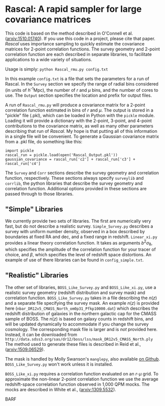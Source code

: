 # Rascal: A rapid sampler for large covariance matrices

This code is based on the method described in O'Connell et al. ([arxiv:1510.01740](https://arxiv.org/abs/1510.01740)). 
If you use this code in a project, please cite that paper.
*Rascal* uses importance sampling to quickly estimate the covariance matrices for 2-point correlation functions.
The survey geometry and 2-point correlation function are each described in separate libraries,
to facilitate applications to a wide variety of situations.

Usage is simply:
`python Rascal_rmu.py config.txt`

In this example `config.txt` is a file that sets the parameters for a run of Rascal. In the 
`Survey` section we specify the range of radial bins considered (in units of *h*<sup>-1</sup>Mpc),
the number of *r* and *μ* bins, and the number of cores to use. The `Output` section specifies 
the location and prefix for output files.

A run of `Rascal_rmu.py` will produce a covariance matrix for a 2-point correlation function
estimated in bins of *r* and *μ*. The output is stored in a "pickle" file (.pkl), which can be loaded in Python with the `pickle`
module. Loading it will provide a dictionary with the 2-point, 3-point, and 4-point contributions
to the covariance matrix, as well as many other parameters describing that run of *Rascal*.
My hope is that putting all of this information in a single file will be convenient. To generate a 
Gaussian covariance matrix from a .pkl file, do something like this:

```
import pickle
rascal_run = pickle.load(open('Rascal_Output.pkl'))
gaussian_covariance = rascal_run['c2'] + rascal_run['c3'] + rascal_run['c4']
```

The `Survey` and `Corr` sections describe the survey geometry and correlation function, 
respectively. These sections always specify `surveylib` and `corrlib`, the python libraries
that describe the survey geometry and correlation function. Additional options provided
in these sections are passed through to those libraries.

## "Simple" Libraries

We currently provide two sets of libraries. The first are numerically very fast, but do not
describe a realistic survey. `Simple_Survey.py` describes a survey with uniform number density,
observed in a box described by boundaries at fixed RA and dec, and a fixed range in redshift.
`Linear_xi.py` provides a linear theory correlation function. It takes as arguments *b*<sup>2</sup>*σ*<sub>8</sub>,
which specifies the amplitude of the correlation function for your tracer of choice, and 
*β*, which specifies the level of redshift space distortions. An example of use of there libraries
can be found in `config_simple.txt`.

## "Realistic" Libraries

The other set of libraries, `BOSS_Like_Survey.py` and `BOSS_Like_xi.py`, use a realistic
survey geometry (redshift distribution and survey mask) and correlation function. `BOSS_Like_Survey.py`
takes in a file describing the *n*(*z*) and a separate file specifying the survey mask. An example 
*n*(*z*) is provided here (`nbar_DR12v5_CMASS_North_om0p31_Pfkp10000.dat`) which describes
the redshift distribution of galaxies in the northern galactic cap for the CMASS sample of BOSS.
The *n*(*z*) is based on galaxy counts in redshift bins, and will be updated dynamically to
accommodate if you change the survey cosmology. The corresponding mask file is larger and is 
*not* provided here. Instead, it can be downloaded from `http://data.sdss3.org/sas/dr12/boss/lss/mask_DR12v5_CMASS_North.ply`
The method used to generate these files is described in Reid et al., ([arxiv:1509.06529](https://arxiv.org/abs/1509.06529)).

The mask is handled by Molly Swanson's `manglepy`, also available [on Github](https://github.com/mollyswanson/manglepy).
`BOSS_Like_Survey.py` won't work unless it is installed.

`BOSS_Like_xi.py` requires a correlation function evaluated on an *r*-*μ* grid. To approximate
the non-linear 2-point correlation function we use the average redshift-space correlation function 
observed in 1,000 QPM mocks. The mocks are described in White et al., ([arxiv:1309.5532](http://arxiv.org/abs/1309.5532)).

BARF
